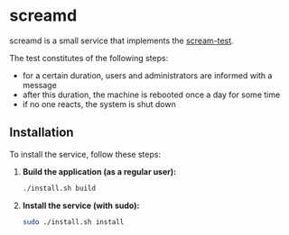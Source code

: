 # screamd

screamd is a small service that implements the [scream-test](https://www.microsoft.com/insidetrack/blog/microsoft-uses-a-scream-test-to-silence-its-unused-servers/).

The test constitutes of the following steps:
  * for a certain duration, users and administrators are informed with a message
  * after this duration, the machine is rebooted once a day for some time
  * if no one reacts, the system is shut down

## Installation

To install the service, follow these steps:

1.  **Build the application (as a regular user):**
    ```bash
    ./install.sh build
    ```

2.  **Install the service (with sudo):**
    ```bash
    sudo ./install.sh install
    ```
